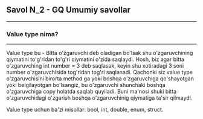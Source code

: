 ## Savol N_2 - GQ Umumiy savollar

---

### Value type nima?

---

 Value type bu - Bitta o'zgaruvchi deb oladigan bo'lsak shu o'zgaruvchining qiymatini to'g'ridan to'g'ri
 qiymatini o'zida saqlaydi. Hosh, biz agar bitta o'zgaruvching int number = 3 deb saqlasak, keyin shu 
 xotiradagi 3 soni number o'zgaruvchisida tog'ridan tog'ri saqlanadi. Qachonki siz value type o'zgaruvchisini 
 birorta method ga yoki boshqa o'zgaruvchiga qo'shayotgan yoki belgilayotgan bo'lsangiz, bu o'zgaruvchi shunchaki
 boshqa o'zgaruvchiga copy holatda saqlab quyiladi. Buni ma'nosi shuki bitta o'zgaruvchidagi o'zgarish boshqa 
 o'zgaruvchinig qiymatiga ta'sir qilmaydi.
 
Value type uchun ba'zi misollar: bool, int, double, enum, struct.